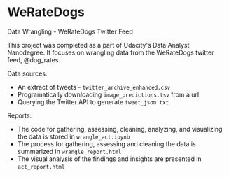 # WeRateDogs
Data Wrangling - WeRateDogs Twitter Feed

This project was completed as a part of Udacity's Data Analyst Nanodegree. It focuses on wrangling data from the WeRateDogs twitter feed, @dog_rates. 

Data sources:

  * An extract of tweets - `twitter_archive_enhanced.csv` 
  * Programatically downloading `image_predictions.tsv` from a url
  * Querying the Twitter API to generate `tweet_json.txt`

Reports:
  * The code for gathering, assessing, cleaning, analyzing, and visualizing the data is stored in `wrangle_act.ipynb`
  * The process for gathering, assessing and cleaning the data is summarized in `wrangle_report.html`
  * The visual analysis of the findings and insights are presented in `act_report.html`
